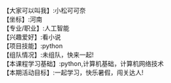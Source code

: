 【大家可以叫我】:小松可可奈         
【坐标】:河南              
【专业/职业】:人工智能         
【兴趣爱好】:看小说        
【项目技能】:python        
【组队情况】:未组队，快来一起!      
【本课程学习基础】:python,计算机基础，计算机网络技术      
【本期活动目标】:一起学习，快乐暑假，闯关达人!   